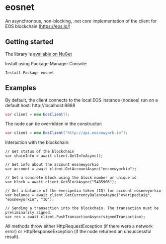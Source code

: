 # eosnet
An asynchronous, non-blocking, .net core implementation of the client for EOS blockchain (https://eos.io/)

## Getting started
The library is [available on NuGet](https://www.nuget.org/packages/eosnet/1.0.0)

Install using Package Manager Console:

```
Install-Package eosnet
```

## Examples

By default, the client connects to the local EOS instance (nodeos) run on a default host: http://localhost:8888
``` csharp
var client = new EosClient();
```

The node can be overridden in the constructor:
``` csharp
var client = new EosClient("http://api.eosnewyork.io");
```

Interaction with the blockchain:
```
// Get status of the blockchain
var chainInfo = await client.GetInfoAsync();

// Get info about the account eosnewyorkio
var account = await client.GetAccountAsync("eosnewyorkio");

// Get a concrete block using the block number or unique id
var block = await client.GetBlockAsync("5485906");

// Get a balance of the everipedia token (IQ) for account eosnewyorkio
var balance = await client.GetCurrencyBalanceAsync("everipediaiq", "eosnewyorkio", "IQ");
                
// Sending a transaction into the blockchain. The transaction must be preliminarily signed.                
var res = await client.PushTransactionAsync(signedTransaction);
```

All methods throw either HttpRequestException (if there were a network error) or HttpResponseException (if the node returned an unsuccessful result).